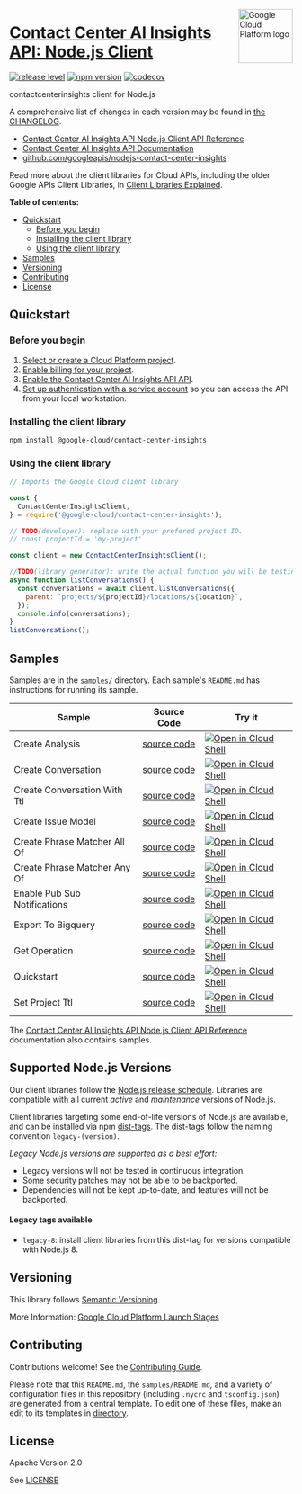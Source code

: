 [//]: # "This README.md file is auto-generated, all changes to this file will be lost."
[//]: # "To regenerate it, use `python -m synthtool`."
<img src="https://avatars2.githubusercontent.com/u/2810941?v=3&s=96" alt="Google Cloud Platform logo" title="Google Cloud Platform" align="right" height="96" width="96"/>

# [Contact Center AI Insights API: Node.js Client](https://github.com/googleapis/nodejs-contact-center-insights)

[![release level](https://img.shields.io/badge/release%20level-beta-yellow.svg?style=flat)](https://cloud.google.com/terms/launch-stages)
[![npm version](https://img.shields.io/npm/v/@google-cloud/contact-center-insights.svg)](https://www.npmjs.org/package/@google-cloud/contact-center-insights)
[![codecov](https://img.shields.io/codecov/c/github/googleapis/nodejs-contact-center-insights/main.svg?style=flat)](https://codecov.io/gh/googleapis/nodejs-contact-center-insights)




contactcenterinsights client for Node.js


A comprehensive list of changes in each version may be found in
[the CHANGELOG](https://github.com/googleapis/nodejs-contact-center-insights/blob/main/CHANGELOG.md).

* [Contact Center AI Insights API Node.js Client API Reference][client-docs]
* [Contact Center AI Insights API Documentation][product-docs]
* [github.com/googleapis/nodejs-contact-center-insights](https://github.com/googleapis/nodejs-contact-center-insights)

Read more about the client libraries for Cloud APIs, including the older
Google APIs Client Libraries, in [Client Libraries Explained][explained].

[explained]: https://cloud.google.com/apis/docs/client-libraries-explained

**Table of contents:**


* [Quickstart](#quickstart)
  * [Before you begin](#before-you-begin)
  * [Installing the client library](#installing-the-client-library)
  * [Using the client library](#using-the-client-library)
* [Samples](#samples)
* [Versioning](#versioning)
* [Contributing](#contributing)
* [License](#license)

## Quickstart

### Before you begin

1.  [Select or create a Cloud Platform project][projects].
1.  [Enable billing for your project][billing].
1.  [Enable the Contact Center AI Insights API API][enable_api].
1.  [Set up authentication with a service account][auth] so you can access the
    API from your local workstation.

### Installing the client library

```bash
npm install @google-cloud/contact-center-insights
```


### Using the client library

```javascript
// Imports the Google Cloud client library

const {
  ContactCenterInsightsClient,
} = require('@google-cloud/contact-center-insights');

// TODO(developer): replace with your prefered project ID.
// const projectId = 'my-project'

const client = new ContactCenterInsightsClient();

//TODO(library generator): write the actual function you will be testing
async function listConversations() {
  const conversations = await client.listConversations({
    parent: `projects/${projectId}/locations/${location}`,
  });
  console.info(conversations);
}
listConversations();

```



## Samples

Samples are in the [`samples/`](https://github.com/googleapis/nodejs-contact-center-insights/tree/main/samples) directory. Each sample's `README.md` has instructions for running its sample.

| Sample                      | Source Code                       | Try it |
| --------------------------- | --------------------------------- | ------ |
| Create Analysis | [source code](https://github.com/googleapis/nodejs-contact-center-insights/blob/main/samples/createAnalysis.js) | [![Open in Cloud Shell][shell_img]](https://console.cloud.google.com/cloudshell/open?git_repo=https://github.com/googleapis/nodejs-contact-center-insights&page=editor&open_in_editor=samples/createAnalysis.js,samples/README.md) |
| Create Conversation | [source code](https://github.com/googleapis/nodejs-contact-center-insights/blob/main/samples/createConversation.js) | [![Open in Cloud Shell][shell_img]](https://console.cloud.google.com/cloudshell/open?git_repo=https://github.com/googleapis/nodejs-contact-center-insights&page=editor&open_in_editor=samples/createConversation.js,samples/README.md) |
| Create Conversation With Ttl | [source code](https://github.com/googleapis/nodejs-contact-center-insights/blob/main/samples/createConversationWithTtl.js) | [![Open in Cloud Shell][shell_img]](https://console.cloud.google.com/cloudshell/open?git_repo=https://github.com/googleapis/nodejs-contact-center-insights&page=editor&open_in_editor=samples/createConversationWithTtl.js,samples/README.md) |
| Create Issue Model | [source code](https://github.com/googleapis/nodejs-contact-center-insights/blob/main/samples/createIssueModel.js) | [![Open in Cloud Shell][shell_img]](https://console.cloud.google.com/cloudshell/open?git_repo=https://github.com/googleapis/nodejs-contact-center-insights&page=editor&open_in_editor=samples/createIssueModel.js,samples/README.md) |
| Create Phrase Matcher All Of | [source code](https://github.com/googleapis/nodejs-contact-center-insights/blob/main/samples/createPhraseMatcherAllOf.js) | [![Open in Cloud Shell][shell_img]](https://console.cloud.google.com/cloudshell/open?git_repo=https://github.com/googleapis/nodejs-contact-center-insights&page=editor&open_in_editor=samples/createPhraseMatcherAllOf.js,samples/README.md) |
| Create Phrase Matcher Any Of | [source code](https://github.com/googleapis/nodejs-contact-center-insights/blob/main/samples/createPhraseMatcherAnyOf.js) | [![Open in Cloud Shell][shell_img]](https://console.cloud.google.com/cloudshell/open?git_repo=https://github.com/googleapis/nodejs-contact-center-insights&page=editor&open_in_editor=samples/createPhraseMatcherAnyOf.js,samples/README.md) |
| Enable Pub Sub Notifications | [source code](https://github.com/googleapis/nodejs-contact-center-insights/blob/main/samples/enablePubSubNotifications.js) | [![Open in Cloud Shell][shell_img]](https://console.cloud.google.com/cloudshell/open?git_repo=https://github.com/googleapis/nodejs-contact-center-insights&page=editor&open_in_editor=samples/enablePubSubNotifications.js,samples/README.md) |
| Export To Bigquery | [source code](https://github.com/googleapis/nodejs-contact-center-insights/blob/main/samples/exportToBigquery.js) | [![Open in Cloud Shell][shell_img]](https://console.cloud.google.com/cloudshell/open?git_repo=https://github.com/googleapis/nodejs-contact-center-insights&page=editor&open_in_editor=samples/exportToBigquery.js,samples/README.md) |
| Get Operation | [source code](https://github.com/googleapis/nodejs-contact-center-insights/blob/main/samples/getOperation.js) | [![Open in Cloud Shell][shell_img]](https://console.cloud.google.com/cloudshell/open?git_repo=https://github.com/googleapis/nodejs-contact-center-insights&page=editor&open_in_editor=samples/getOperation.js,samples/README.md) |
| Quickstart | [source code](https://github.com/googleapis/nodejs-contact-center-insights/blob/main/samples/quickstart.js) | [![Open in Cloud Shell][shell_img]](https://console.cloud.google.com/cloudshell/open?git_repo=https://github.com/googleapis/nodejs-contact-center-insights&page=editor&open_in_editor=samples/quickstart.js,samples/README.md) |
| Set Project Ttl | [source code](https://github.com/googleapis/nodejs-contact-center-insights/blob/main/samples/setProjectTtl.js) | [![Open in Cloud Shell][shell_img]](https://console.cloud.google.com/cloudshell/open?git_repo=https://github.com/googleapis/nodejs-contact-center-insights&page=editor&open_in_editor=samples/setProjectTtl.js,samples/README.md) |



The [Contact Center AI Insights API Node.js Client API Reference][client-docs] documentation
also contains samples.

## Supported Node.js Versions

Our client libraries follow the [Node.js release schedule](https://nodejs.org/en/about/releases/).
Libraries are compatible with all current _active_ and _maintenance_ versions of
Node.js.

Client libraries targeting some end-of-life versions of Node.js are available, and
can be installed via npm [dist-tags](https://docs.npmjs.com/cli/dist-tag).
The dist-tags follow the naming convention `legacy-(version)`.

_Legacy Node.js versions are supported as a best effort:_

* Legacy versions will not be tested in continuous integration.
* Some security patches may not be able to be backported.
* Dependencies will not be kept up-to-date, and features will not be backported.

#### Legacy tags available

* `legacy-8`: install client libraries from this dist-tag for versions
  compatible with Node.js 8.

## Versioning

This library follows [Semantic Versioning](http://semver.org/).






More Information: [Google Cloud Platform Launch Stages][launch_stages]

[launch_stages]: https://cloud.google.com/terms/launch-stages

## Contributing

Contributions welcome! See the [Contributing Guide](https://github.com/googleapis/nodejs-contact-center-insights/blob/main/CONTRIBUTING.md).

Please note that this `README.md`, the `samples/README.md`,
and a variety of configuration files in this repository (including `.nycrc` and `tsconfig.json`)
are generated from a central template. To edit one of these files, make an edit
to its templates in
[directory](https://github.com/googleapis/synthtool).

## License

Apache Version 2.0

See [LICENSE](https://github.com/googleapis/nodejs-contact-center-insights/blob/main/LICENSE)

[client-docs]: https://cloud.google.com/nodejs/docs/reference/contact-center-insights/latest
[product-docs]: https://cloud.google.com/solutions/contact-center
[shell_img]: https://gstatic.com/cloudssh/images/open-btn.png
[projects]: https://console.cloud.google.com/project
[billing]: https://support.google.com/cloud/answer/6293499#enable-billing
[enable_api]: https://console.cloud.google.com/flows/enableapi?apiid=contactcenterinsights.googleapis.com
[auth]: https://cloud.google.com/docs/authentication/getting-started
